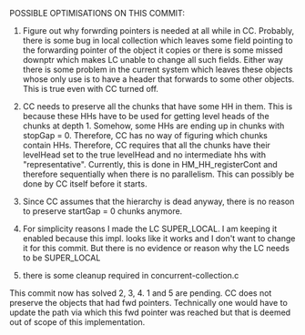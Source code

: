 POSSIBLE OPTIMISATIONS ON THIS COMMIT:

1) Figure out why forwrding pointers is needed at all while in CC. Probably, there is some bug in local collection which leaves some field pointing to the forwarding pointer of the object it copies or there is some missed downptr which makes LC unable to change all such fields. Either way there is some problem in the current system which leaves these objects whose only use is to have a header that forwards to some other objects. This is true even with CC turned off.

2) CC needs to preserve all the chunks that have some HH in them. This is because these HHs have to be used for getting level heads of the chunks at depth 1. Somehow, some HHs are ending up in chunks with stopGap = 0. Therefore, CC has no way of figuring which chunks contain HHs. Therefore, CC requires that all the chunks have their levelHead set to the true levelHead and no intermediate hhs with "representative". Currently, this is done in HM_HH_registerCont and therefore sequentially when there is no parallelism. This can possibly be done by CC itself before it starts.

3) Since CC assumes that the hierarchy is dead anyway, there is no reason to preserve startGap = 0 chunks anymore.

4) For simplicity reasons I made the LC SUPER_LOCAL. I am keeping it enabled because this impl. looks like it works and I don't want to change it for this commit. But there is no evidence or reason why the LC needs to be SUPER_LOCAL

5) there is some cleanup required in concurrent-collection.c



This commit now has solved 2, 3, 4. 1 and 5 are pending. CC does not preserve the objects that had fwd pointers. Technically one would have to update the path via which this fwd pointer was reached but that is deemed out of scope of this implementation.